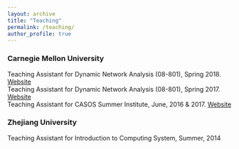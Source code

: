 ```yaml
---
layout: archive
title: "Teaching"
permalink: /teaching/
author_profile: true
---
```


### Carnegie Mellon University
Teaching Assistant for Dynamic Network Analysis (08-801), Spring 2018. [Website](http://www.casos.cs.cmu.edu/courses/08801/) <br />
Teaching Assistant for Dynamic Network Analysis (08-801), Spring 2017. [Website](http://www.casos.cs.cmu.edu/courses/08801/) <br />
Teaching Assistant for CASOS Summer Institute, June, 2016 & 2017. [Website](http://www.casos.cs.cmu.edu/events/summer_institute/)

### Zhejiang University
Teaching Assistant for Introduction to Computing System, Summer, 2014
